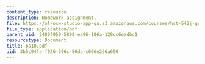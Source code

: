 ```yaml
---
content_type: resource
description: Homework assignment.
file: https://ol-ocw-studio-app-qa.s3.amazonaws.com/courses/hst-542j-quantitative-physiology-organ-transport-systems-spring-2004/3b5c94faf926696c80dac006e266a690_ps10.pdf
file_type: application/pdf
parent_uid: 2486f950-5898-ea96-186a-129cc6eadbc1
resourcetype: Document
title: ps10.pdf
uid: 3b5c94fa-f926-696c-80da-c006e266a690
---
```

